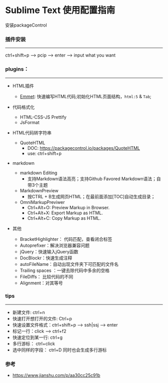 # Sublime Text 使用配置指南
安装packageControl

### 插件安装
---
ctrl+shift+p --> pcip --> enter --> input what you want

### plugins：
---
- HTML插件
    - [Emmet](https://scotch.io/tutorials/write-html-crazy-fast-with-emmet-an-interactive-guide): 快速编写HTML代码;初始化HTML页面结构，`html:5` & `Tab`;


- 代码格式化
    - HTML-CSS-JS Prettify
    - JsFormat

- HTML代码转字符串
    - QuoteHTML
        - DOC: https://packagecontrol.io/packages/QuoteHTML
        - use: ctrl+shift+p

- markdown 
    - markdown Editing
        - 支持Markdown语法高亮；支持Github Favored Markdown语法；自带3个主题
    - MarkdownPreview
        - 按CTRL + B生成网页HTML；在最前面添加[TOC]自动生成目录；
    - OmniMarkupPreviwer
        - Ctrl+Alt+O: Preview Markup in Browser.
        - Ctrl+Alt+X: Export Markup as HTML.
        - Ctrl+Alt+C: Copy Markup as HTML.



- 其他
    - BracketHighlighter： 代码匹配，查看闭合标签
    - Autoprefixer：解决浏览器兼容问题
    - jQuery：快速输入jQuery函数
    - DocBlockr：快速生成注释
    - autoFileName：自动出现文件夹下可匹配的文件名
    - Trailing spaces ：一键去除代码中多余的空格
    - FileDiffs： 比较代码的不同
    - Alignment：对其等号

### tips
---
- 新建文件: ctrl+n
- 快速打开想打开的文件: Ctrl+p
- 快速设置文件格式：ctrl+shift+p --> ssh|ssj --> enter
- 标记一行：click --> ctrl+f2
- 快速定位到某一行: ctrl+g
- 多行游标： ctrl+click
- 选中同样的字段： ctrl+D 同时也会生成多行游标

### 参考
- https://www.jianshu.com/p/aa30cc25c91b
